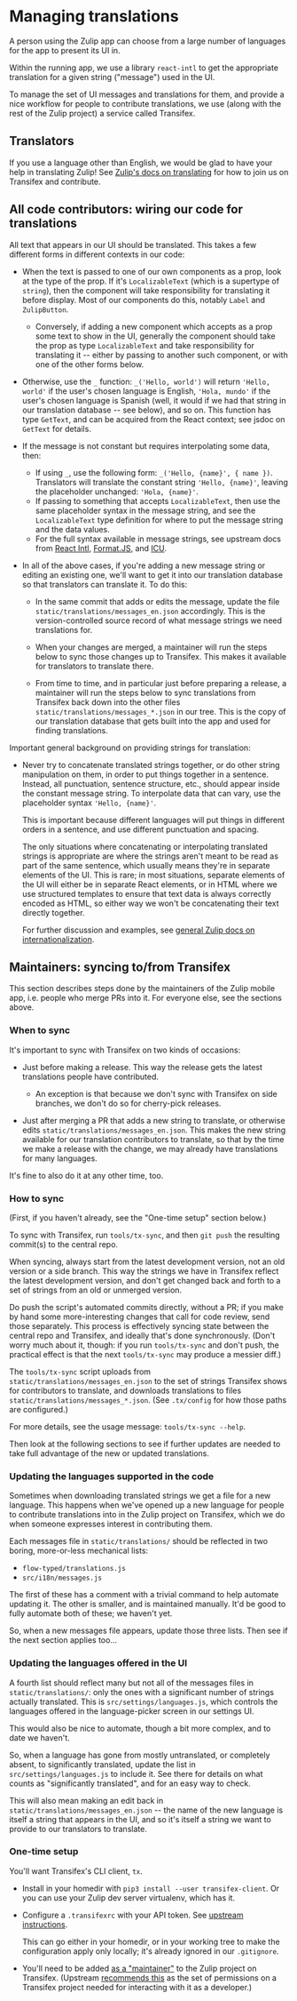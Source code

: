 # Managing translations

A person using the Zulip app can choose from a large number of
languages for the app to present its UI in.

Within the running app, we use a library `react-intl` to get the
appropriate translation for a given string ("message") used in the UI.

To manage the set of UI messages and translations for them, and
provide a nice workflow for people to contribute translations, we use
(along with the rest of the Zulip project) a service called Transifex.


## Translators

If you use a language other than English, we would be glad to have
your help in translating Zulip!  See [Zulip's docs on
translating][rtd-translating] for how to join us on Transifex and
contribute.

[rtd-translating]: https://zulip.readthedocs.io/en/latest/translating/translating.html


## All code contributors: wiring our code for translations

All text that appears in our UI should be translated.  This takes a
few different forms in different contexts in our code:

* When the text is passed to one of our own components as a prop, look
  at the type of the prop.  If it's `LocalizableText` (which is a
  supertype of `string`), then the component will take responsibility
  for translating it before display.  Most of our components do this,
  notably `Label` and `ZulipButton`.

  * Conversely, if adding a new component which accepts as a prop some
    text to show in the UI, generally the component should take the
    prop as type `LocalizableText` and take responsibility for
    translating it -- either by passing to another such component, or
    with one of the other forms below.

* Otherwise, use the `_` function: `_('Hello, world')` will return
  `'Hello, world'` if the user's chosen language is English, `'Hola,
  mundo'` if the user's chosen language is Spanish (well, it would if
  we had that string in our translation database -- see below), and so
  on.  This function has type `GetText`, and can be acquired from the
  React context; see jsdoc on `GetText` for details.

* If the message is not constant but requires interpolating some data,
  then:
  * If using `_`, use the following form: `_('Hello, {name}', { name })`.
    Translators will translate the constant string `'Hello, {name}'`,
    leaving the placeholder unchanged: `'Hola, {name}'`.
  * If passing to something that accepts `LocalizableText`, then use
    the same placeholder syntax in the message string, and see the
    `LocalizableText` type definition for where to put the message
    string and the data values.
  * For the full syntax available in message strings, see upstream
    docs from [React Intl][react-intl-formatmessage],
    [Format.JS][formatjs-message-syntax], and
    [ICU][icu-format-messages].

* In all of the above cases, if you're adding a new message string or
  editing an existing one, we'll want to get it into our translation
  database so that translators can translate it.  To do this:

  * In the same commit that adds or edits the message, update the file
    `static/translations/messages_en.json` accordingly.  This is the
    version-controlled source record of what message strings we need
    translations for.

  * When your changes are merged, a maintainer will run the steps
    below to sync those changes up to Transifex.  This makes it
    available for translators to translate there.

  * From time to time, and in particular just before preparing a
    release, a maintainer will run the steps below to sync
    translations from Transifex back down into the other files
    `static/translations/messages_*.json` in our tree.  This is the
    copy of our translation database that gets built into the app and
    used for finding translations.

Important general background on providing strings for translation:

* Never try to concatenate translated strings together, or do other
  string manipulation on them, in order to put things together in a
  sentence.  Instead, all punctuation, sentence structure, etc.,
  should appear inside the constant message string.  To interpolate
  data that can vary, use the placeholder syntax `'Hello, {name}'`.

  This is important because different languages will put things in
  different orders in a sentence, and use different punctuation and
  spacing.

  The only situations where concatenating or interpolating translated
  strings is appropriate are where the strings aren't meant to be read
  as part of the same sentence, which usually means they're in
  separate elements of the UI.  This is rare; in most situations,
  separate elements of the UI will either be in separate React
  elements, or in HTML where we use structured templates to ensure
  that text data is always correctly encoded as HTML, so either way we
  won't be concatenating their text directly together.

  For further discussion and examples, see [general Zulip docs on
  internationalization][rtd-i18n].

[react-intl-formatmessage]: https://formatjs.io/docs/react-intl/api/#formatmessage
[formatjs-message-syntax]: https://formatjs.io/docs/core-concepts/icu-syntax/
[icu-format-messages]: http://userguide.icu-project.org/formatparse/messages
[rtd-i18n]: https://zulip.readthedocs.io/en/latest/translating/internationalization.html


## Maintainers: syncing to/from Transifex

This section describes steps done by the maintainers of the Zulip
mobile app, i.e. people who merge PRs into it.  For everyone else, see
the sections above.


### When to sync

It's important to sync with Transifex on two kinds of occasions:

* Just before making a release.  This way the release gets the latest
  translations people have contributed.

  * An exception is that because we don't sync with Transifex on side
    branches, we don't do so for cherry-pick releases.

* Just after merging a PR that adds a new string to translate, or
  otherwise edits `static/translations/messages_en.json`.  This makes
  the new string available for our translation contributors to
  translate, so that by the time we make a release with the change, we
  may already have translations for many languages.

It's fine to also do it at any other time, too.


### How to sync

(First, if you haven't already, see the "One-time setup" section below.)

To sync with Transifex, run `tools/tx-sync`, and then `git push` the
resulting commit(s) to the central repo.

When syncing, always start from the latest development version, not an old
version or a side branch.  This way the strings we have in Transifex reflect
the latest development version, and don't get changed back and forth to a
set of strings from an old or unmerged version.

Do push the script's automated commits directly, without a PR; if you
make by hand some more-interesting changes that call for code review,
send those separately.  This process is effectively syncing state
between the central repo and Transifex, and ideally that's done
synchronously.  (Don't worry much about it, though: if you run
`tools/tx-sync` and don't push, the practical effect is that the next
`tools/tx-sync` may produce a messier diff.)

The `tools/tx-sync` script uploads from `static/translations/messages_en.json`
to the set of strings Transifex shows for contributors to translate, and
downloads translations to files `static/translations/messages_*.json`.
(See `.tx/config` for how those paths are configured.)

For more details, see the usage message: `tools/tx-sync --help`.

Then look at the following sections to see if further updates are
needed to take full advantage of the new or updated translations.


### Updating the languages supported in the code

Sometimes when downloading translated strings we get a file for a new
language.  This happens when we've opened up a new language for people
to contribute translations into in the Zulip project on Transifex,
which we do when someone expresses interest in contributing them.

Each messages file in `static/translations/` should be reflected in
two boring, more-or-less mechanical lists:
 * `flow-typed/translations.js`
 * `src/i18n/messages.js`

The first of these has a comment with a trivial command to help
automate updating it.  The other is smaller, and is maintained
manually.  It'd be good to fully automate both of these; we haven't
yet.

So, when a new messages file appears, update those three lists.
Then see if the next section applies too...


### Updating the languages offered in the UI

A fourth list should reflect many but not all of the messages files in
`static/translations/`: only the ones with a significant number of
strings actually translated.  This is `src/settings/languages.js`,
which controls the languages offered in the language-picker screen in
our settings UI.

This would also be nice to automate, though a bit more complex, and to
date we haven't.

So, when a language has gone from mostly untranslated, or completely
absent, to significantly translated, update the list in
`src/settings/languages.js` to include it.  See there for details on
what counts as "significantly translated", and for an easy way to
check.

This will also mean making an edit back in
`static/translations/messages_en.json` -- the name of the new language is
itself a string that appears in the UI, and so it's itself a string we want
to provide to our translators to translate.


### One-time setup

You'll want Transifex's CLI client, `tx`.

* Install in your homedir with `pip3 install --user transifex-client`.  Or
  you can use your Zulip dev server virtualenv, which has it.

* Configure a `.transifexrc` with your API token.  See [upstream
  instructions](https://docs.transifex.com/client/client-configuration#transifexrc).

  This can go either in your homedir, or in your working tree to make
  the configuration apply only locally; it's already ignored in our
  `.gitignore`.

* You'll need to be added [as a "maintainer"][tx-zulip-maintainers] to
  the Zulip project on Transifex.  (Upstream [recommends
  this][tx-docs-maintainers] as the set of permissions on a Transifex
  project needed for interacting with it as a developer.)

[tx-zulip-maintainers]: https://www.transifex.com/zulip/zulip/settings/maintainers/
[tx-docs-maintainers]: https://docs.transifex.com/teams/understanding-user-roles#project-maintainers
